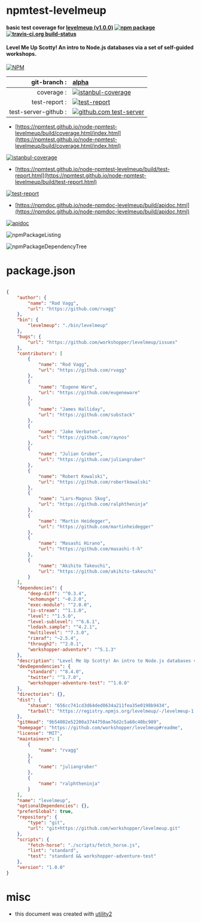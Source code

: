 # npmtest-levelmeup

#### basic test coverage for  [levelmeup (v1.0.0)](https://github.com/workshopper/levelmeup#readme)  [![npm package](https://img.shields.io/npm/v/npmtest-levelmeup.svg?style=flat-square)](https://www.npmjs.org/package/npmtest-levelmeup) [![travis-ci.org build-status](https://api.travis-ci.org/npmtest/node-npmtest-levelmeup.svg)](https://travis-ci.org/npmtest/node-npmtest-levelmeup)

#### Level Me Up Scotty! An intro to Node.js databases via a set of self-guided workshops.

[![NPM](https://nodei.co/npm/levelmeup.png?downloads=true&downloadRank=true&stars=true)](https://www.npmjs.com/package/levelmeup)

| git-branch : | [alpha](https://github.com/npmtest/node-npmtest-levelmeup/tree/alpha)|
|--:|:--|
| coverage : | [![istanbul-coverage](https://npmtest.github.io/node-npmtest-levelmeup/build/coverage.badge.svg)](https://npmtest.github.io/node-npmtest-levelmeup/build/coverage.html/index.html)|
| test-report : | [![test-report](https://npmtest.github.io/node-npmtest-levelmeup/build/test-report.badge.svg)](https://npmtest.github.io/node-npmtest-levelmeup/build/test-report.html)|
| test-server-github : | [![github.com test-server](https://npmtest.github.io/node-npmtest-levelmeup/GitHub-Mark-32px.png)](https://npmtest.github.io/node-npmtest-levelmeup/build/app/index.html) | | build-artifacts : | [![build-artifacts](https://npmtest.github.io/node-npmtest-levelmeup/glyphicons_144_folder_open.png)](https://github.com/npmtest/node-npmtest-levelmeup/tree/gh-pages/build)|

- [https://npmtest.github.io/node-npmtest-levelmeup/build/coverage.html/index.html](https://npmtest.github.io/node-npmtest-levelmeup/build/coverage.html/index.html)

[![istanbul-coverage](https://npmtest.github.io/node-npmtest-levelmeup/build/screenCapture.buildCi.browser.%252Ftmp%252Fbuild%252Fcoverage.lib.html.png)](https://npmtest.github.io/node-npmtest-levelmeup/build/coverage.html/index.html)

- [https://npmtest.github.io/node-npmtest-levelmeup/build/test-report.html](https://npmtest.github.io/node-npmtest-levelmeup/build/test-report.html)

[![test-report](https://npmtest.github.io/node-npmtest-levelmeup/build/screenCapture.buildCi.browser.%252Ftmp%252Fbuild%252Ftest-report.html.png)](https://npmtest.github.io/node-npmtest-levelmeup/build/test-report.html)

- [https://npmdoc.github.io/node-npmdoc-levelmeup/build/apidoc.html](https://npmdoc.github.io/node-npmdoc-levelmeup/build/apidoc.html)

[![apidoc](https://npmdoc.github.io/node-npmdoc-levelmeup/build/screenCapture.buildCi.browser.%252Ftmp%252Fbuild%252Fapidoc.html.png)](https://npmdoc.github.io/node-npmdoc-levelmeup/build/apidoc.html)

![npmPackageListing](https://npmtest.github.io/node-npmtest-levelmeup/build/screenCapture.npmPackageListing.svg)

![npmPackageDependencyTree](https://npmtest.github.io/node-npmtest-levelmeup/build/screenCapture.npmPackageDependencyTree.svg)



# package.json

```json

{
    "author": {
        "name": "Rod Vagg",
        "url": "https://github.com/rvagg"
    },
    "bin": {
        "levelmeup": "./bin/levelmeup"
    },
    "bugs": {
        "url": "https://github.com/workshopper/levelmeup/issues"
    },
    "contributors": [
        {
            "name": "Rod Vagg",
            "url": "https://github.com/rvagg"
        },
        {
            "name": "Eugene Ware",
            "url": "https://github.com/eugeneware"
        },
        {
            "name": "James Halliday",
            "url": "https://github.com/substack"
        },
        {
            "name": "Jake Verbaten",
            "url": "https://github.com/raynos"
        },
        {
            "name": "Julian Gruber",
            "url": "https://github.com/juliangruber"
        },
        {
            "name": "Robert Kowalski",
            "url": "https://github.com/robertkowalski"
        },
        {
            "name": "Lars-Magnus Skog",
            "url": "https://github.com/ralphtheninja"
        },
        {
            "name": "Martin Heidegger",
            "url": "https://github.com/martinheidegger"
        },
        {
            "name": "Masashi Hirano",
            "url": "https://github.com/masashi-t-h"
        },
        {
            "name": "Akihito Takeuchi",
            "url": "https://github.com/akihito-takeuchi"
        }
    ],
    "dependencies": {
        "deep-diff": "^0.3.4",
        "echomunge": "~0.2.0",
        "exec-module": "^2.0.0",
        "is-stream": "^1.1.0",
        "level": "^1.5.0",
        "level-sublevel": "^6.6.1",
        "lodash.sample": "^4.2.1",
        "multilevel": "^7.3.0",
        "rimraf": "~2.5.4",
        "through2": "^2.0.1",
        "workshopper-adventure": "^5.1.3"
    },
    "description": "Level Me Up Scotty! An intro to Node.js databases via a set of self-guided workshops.",
    "devDependencies": {
        "standard": "^8.4.0",
        "twitter": "^1.7.0",
        "workshopper-adventure-test": "^1.0.0"
    },
    "directories": {},
    "dist": {
        "shasum": "656cc741cd3d64ded0634a211fea35e0198b9434",
        "tarball": "https://registry.npmjs.org/levelmeup/-/levelmeup-1.0.0.tgz"
    },
    "gitHead": "9b54002e52200a3744750ae76d2c5a60c40bc989",
    "homepage": "https://github.com/workshopper/levelmeup#readme",
    "license": "MIT",
    "maintainers": [
        {
            "name": "rvagg"
        },
        {
            "name": "juliangruber"
        },
        {
            "name": "ralphtheninja"
        }
    ],
    "name": "levelmeup",
    "optionalDependencies": {},
    "preferGlobal": true,
    "repository": {
        "type": "git",
        "url": "git+https://github.com/workshopper/levelmeup.git"
    },
    "scripts": {
        "fetch-horse": "./scripts/fetch_horse.js",
        "lint": "standard",
        "test": "standard && workshopper-adventure-test"
    },
    "version": "1.0.0"
}
```



# misc
- this document was created with [utility2](https://github.com/kaizhu256/node-utility2)
